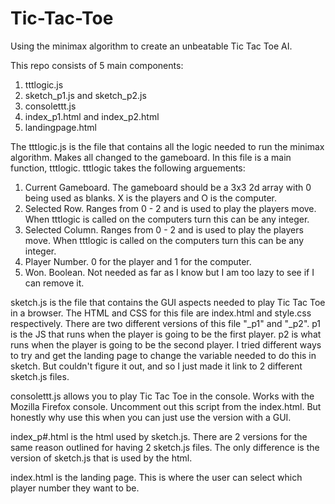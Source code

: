 # Tic-Tac-Toe
Using the minimax algorithm to create an unbeatable Tic Tac Toe AI. 

This repo consists of 5 main components:
  1. tttlogic.js
  2. sketch_p1.js and sketch_p2.js
  3. consolettt.js
  4. index_p1.html and index_p2.html
  5. landingpage.html

The tttlogic.js is the file that contains all the logic needed to run the minimax algorithm. Makes all changed to the gameboard. In this file is a main function, tttlogic. tttlogic takes the following arguements:
  1. Current Gameboard. The gameboard should be a 3x3 2d array with 0 being used as blanks. X is the players and O is the computer.
  2. Selected Row. Ranges from 0 - 2 and is used to play the players move. When tttlogic is called on the computers turn this can be any integer.
  3. Selected Column. Ranges from 0 - 2 and is used to play the players move. When tttlogic is called on the computers turn this can be any integer.
  4. Player Number. 0 for the player and 1 for the computer.
  5. Won. Boolean. Not needed as far as I know but I am too lazy to see if I can remove it.

sketch.js is the file that contains the GUI aspects needed to play Tic Tac Toe in a browser. The HTML and CSS for this file are index.html and style.css respectively. There are two different versions of this file "_p1" and "_p2". p1 is the JS that runs when the player is going to be the first player. p2 is what runs when the player is going to be the second player. I tried different ways to try and get the landing page to change the variable needed to do this in sketch. But couldn't figure it out, and so I just made it link to 2 different sketch.js files. 

consolettt.js allows you to play Tic Tac Toe in the console. Works with the Mozilla Firefox console. Uncomment out this script from the index.html. But honestly why use this when you can just use the version with a GUI.

index_p#.html is the html used by sketch.js. There are 2 versions for the same reason outlined for having 2 sketch.js files. The only difference is the version of sketch.js that is used by the html.

index.html is the landing page. This is where the user can select which player number they want to be.

